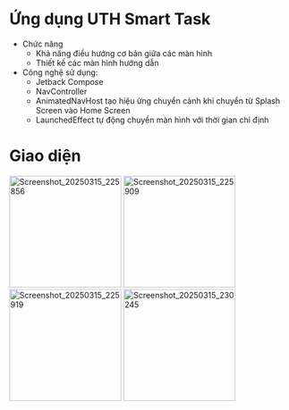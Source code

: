 # Ứng dụng UTH Smart Task

- Chức năng
  - Khả năng điều hướng cơ bản giữa các màn hình
  - Thiết kế các màn hình hướng dẫn
- Công nghệ sử dụng:
  - Jetback Compose
  - NavController
  - AnimatedNavHost tạo hiệu ứng chuyển cảnh khi chuyển từ Splash Screen vào Home Screen
  - LaunchedEffect tự động chuyển màn hình với thời gian chỉ định

# Giao diện
<img width="200" alt="Screenshot_20250315_225856" src="https://github.com/user-attachments/assets/6cefaf85-9eb3-461a-b86f-4bd9472525ed" />
<img width="200" alt="Screenshot_20250315_225909" src="https://github.com/user-attachments/assets/fe325f29-6d63-412f-9da8-ce33eeaf4c42" />
<img width="200" alt="Screenshot_20250315_225919" src="https://github.com/user-attachments/assets/a9c03213-bb84-4d74-92fc-355b815437f4" />
<img width="200" alt="Screenshot_20250315_230245" src="https://github.com/user-attachments/assets/550a05cc-da34-4770-9ef2-defcc1015483" />

